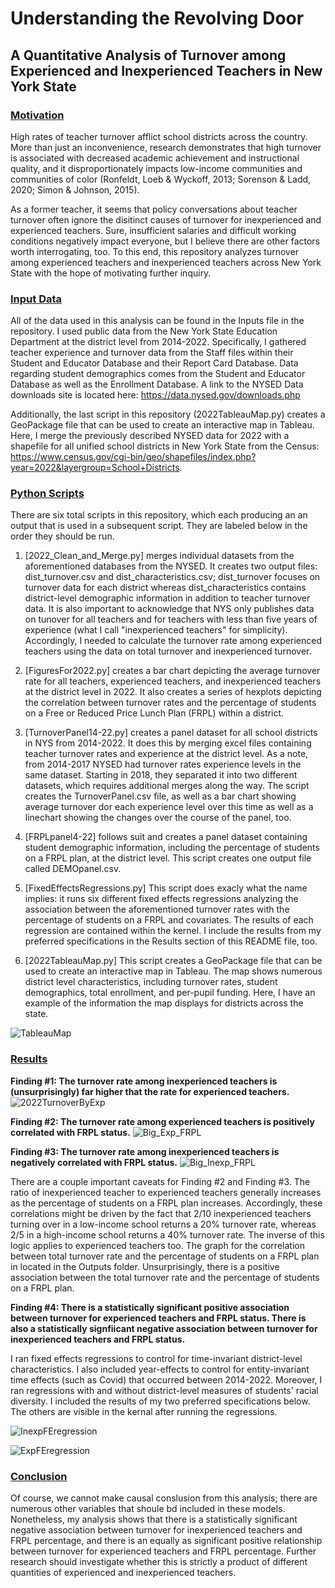 # Understanding the Revolving Door
## A Quantitative Analysis of Turnover among Experienced and Inexperienced Teachers in New York State
 
### <u> Motivation </u>
High rates of teacher turnover afflict school districts across the country. More than just an inconvenience, research demonstrates that high turnover is associated with decreased academic achievement and instructional quality, and it disproportionately impacts low-income communities and communities of color (Ronfeldt, Loeb & Wyckoff, 2013; Sorenson & Ladd, 2020; Simon & Johnson, 2015). 

As a former teacher, it seems that policy conversations about teacher turnover often ignore the disitinct causes of turnover for inexperienced and experienced teachers. Sure, insufficient salaries and difficult working conditions negatively impact everyone, but I believe there are other factors worth interrogating, too. To this end, this repository analyzes turnover among experienced teachers and inexperienced teachers across New York State with the hope of motivating further inquiry. 

### <u> Input Data </u>
All of the data used in this analysis can be found in the Inputs file in the repository. I used public data from the New York State Education Department at the district level from 2014-2022. Specifically, I gathered teacher experience and turnover data from the Staff files within their Student and Educator Database and their Report Card Database. Data regarding student demographics comes from the Student and Educator Database as well as the Enrollment Database. A link to the NYSED Data downloads site is located here: https://data.nysed.gov/downloads.php

Additionally, the last script in this repository (2022TableauMap.py) creates a GeoPackage file that can be used to create an interactive map in Tableau. Here, I merge the previously described NYSED data for 2022 with a shapefile for all unified school districts in New York State from the Census: https://www.census.gov/cgi-bin/geo/shapefiles/index.php?year=2022&layergroup=School+Districts.


### <u> Python Scripts </u>
There are six total scripts in this repository, which each producing an an output that is used in a subsequent script. They are labeled below in the order they should be run.

1) [2022_Clean_and_Merge.py] merges individual datasets from the aforementioned databases from the NYSED. It creates two output files: dist_turnover.csv and dist_characteristics.csv; dist_turnover focuses on turnover data for each district whereas dist_characteristics contains district-level demographic information in addition to teacher turnover data. It is also important to acknowledge that NYS only publishes data on tunover for all teachers and for teachers with less than five years of experience (what I call "inexperienced teachers" for simplicity). Accordingly, I needed to calculate the turnover rate among experienced teachers using the data on total turnover and inexperienced turnover.
   
2) [FiguresFor2022.py] creates a bar chart depicting the average turnover rate for all teachers, experienced teachers, and inexperienced teachers at the district level in 2022. It also creates a series of hexplots depicting the correlation between turnover rates and the percentage of students on a Free or Reduced Price Lunch Plan (FRPL) within a district.
   
3) [TurnoverPanel14-22.py] creates a panel dataset for all school districts in NYS from 2014-2022. It does this by merging excel files containing teacher turnover rates and experience at the district level. As a note, from 2014-2017 NYSED had turnover rates experience levels in the same dataset. Starting in 2018, they separated it into two different datasets, which requires additional merges along the way. The script creates the TurnoverPanel.csv file, as well as a bar chart showing average turnover dor each experience level over this time as well as a linechart showing the changes over the course of the panel, too.
   
4) [FRPLpanel4-22] follows suit and creates a panel dataset containing student demographic information, including the percentage of students on a FRPL plan, at the district level. This script creates one output file called DEMOpanel.csv.
   
5) [FixedEffectsRegressions.py] This script does exacly what the name implies: it runs six different fixed effects regressions analyzing the association between the aforementioned turnover rates with the percentage of students on a FRPL and covariates. The results of each regression are contained within the kernel. I include the results from my preferred specifications in the Results section of this README file, too.
   
6) [2022TableauMap.py] This script creates a GeoPackage file that can be used to create an interactive map in Tableau. The map shows numerous district level characteristics, including turnover rates, student demographics, total enrollment, and per-pupil funding. Here, I have an example of the information the map displays for districts across the state.

![TableauMap](https://github.com/ZDReeves/NYSTeacherTurnover/assets/156924085/35ac0870-f15e-473b-8426-1e789b9bdff4)
   
### <u>Results</u>
**Finding #1: The turnover rate among inexperienced teachers is (unsurprisingly) far higher that the rate for experienced teachers.**
![2022TurnoverByExp](https://github.com/ZDReeves/NYSTeacherTurnover/assets/156924085/b192b231-be49-4ed6-80ec-88fcf4465d0c)

**Finding #2: The turnover rate among experienced teachers is positively correlated with FRPL status.**
![Big_Exp_FRPL](https://github.com/ZDReeves/NYSTeacherTurnover/assets/156924085/53d5cbd2-5aae-48a6-bbc8-65a1e9878db6)

**Finding #3: The turnover rate among inexperienced teachers is negatively correlated with FRPL status.**
![Big_Inexp_FRPL](https://github.com/ZDReeves/NYSTeacherTurnover/assets/156924085/f88d1e42-aad3-4f7d-8392-a314d48352cd)

There are a couple important caveats for Finding #2 and Finding #3. The ratio of inexperienced teacher to experienced teachers generally increases as the percentage of students on a FRPL plan increases. Accordingly, these correlations might be driven by the fact that 2/10 inexperienced teachers turning over in a low-income school returns a 20% turnover rate, whereas 2/5 in a high-income school returns a 40% turnover rate. The inverse of this logic applies to experienced teachers too. The graph for the correlation between total turnover rate and the percentage of students on a FRPL plan in located in the Outputs folder. Unsurprisingly, there is a positive association between the total turnover rate and the percentage of students on a FRPL plan.

**Finding #4: There is a statistically significant positive association between turnover for experienced teachers and FRPL status. There is also a statistically signfiicant negative association between turnover for inexperienced teachers and FRPL status.**

I ran fixed effects regressions to control for time-invariant district-level characteristics. I also included year-effects to control for entity-invariant time effects (such as Covid) that occurred between 2014-2022. Moreover, I ran regressions with and without district-level measures of students' racial diversity. I included the results of my two preferred specifications below. The others are visible in the kernal after running the regressions.

![InexpFEregression](https://github.com/ZDReeves/NYSTeacherTurnover/assets/156924085/5a3ada6b-d5d6-47cf-b9c9-8d79fa63d807)

![ExpFEregression](https://github.com/ZDReeves/NYSTeacherTurnover/assets/156924085/89e7018d-d3e2-4d95-829b-550cc9b8923a)


### <u>Conclusion</u>
Of course, we cannot make causal conslusion from this analysis; there are numerous other variables that shoule bd included in these models. Nonetheless, my analysis shows that there is a statistically significant negative association between turnover for inexperienced teachers and FRPL percentage, and there is an equally as significant positive relationship between turnover for experienced teachers and FRPL percentage. Further research should investigate whether this is strictly a product of different quantities of experienced and inexperienced teachers.
